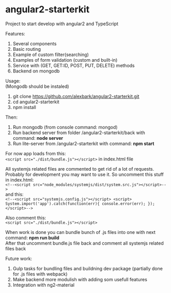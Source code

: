 # angular2-starterkit

Project to start develop with angular2 and TypeScript

Features:  
1. Several components  
2. Basic routing  
3. Example of custom filter(searching)     
4. Examples of form validation (custom and built-in)   
5. Service with (GET, GET:ID, POST, PUT, DELETE) methods     
6. Backend on mongodb    

Usage:  
(Mongodb should be instaled)  
1. git clone  https://github.com/alexbark/angular2-starterkit.git  
2. cd angular2-starterkit  
3. npm install    

Then:   

1. Run mongodb (from console command: mongod)   
2. Run backend server from folder /angular2-starterkit/back with command:  **node server**  
3. Run lite-server from /angular2-starterkit with command: **npm start** 


For now app loads from this:     
`<script src="./dist/bundle.js"></script>` in index.html file    

All systemjs related files are commented to get rid of a lot of requests. Probably for development you may want to use it. So uncomment this stuff in index.html:    
`<!--<script src="node_modules/systemjs/dist/system.src.js"></script>-->`    
and this:       
 `<!--<script src="systemjs.config.js"></script>
    <script>
      System.import('app').catch(function(err){ console.error(err); });
 </script>-->`  
 
 Also comment this:    
 `<script src="./dist/bundle.js"></script>`
 
 When work is done you can bundle bunch of .js files into one with next command: **npm run build**  
 After that uncomment bundle.js file back and comment all systemjs related files back


Future work:  

1. Gulp tasks for bundling files and buildning dev package (partially done for .js files with webpack)  
2. Make backend more modulish with adding som usefull features  
3. Integration with ng2-material  
